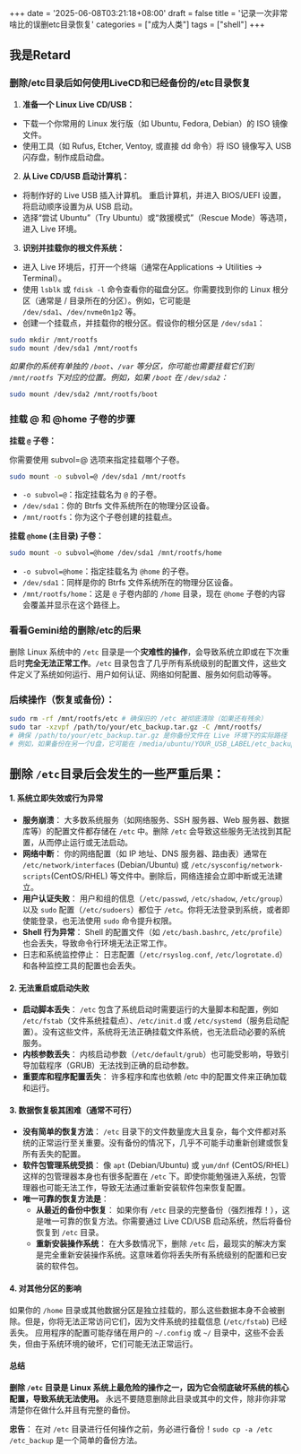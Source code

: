 +++
date = '2025-06-08T03:21:18+08:00'
draft = false
title = '记录一次非常啥比的误删etc目录恢复'
categories = ["成为人类"]
tags = ["shell"]
+++

## 我是Retard
### 删除/etc目录后如何使用LiveCD和已经备份的/etc目录恢复
1. **准备一个 Linux Live CD/USB：**
* 下载一个你常用的 Linux 发行版（如 Ubuntu, Fedora, Debian）的 ISO 镜像文件。
* 使用工具（如 Rufus, Etcher, Ventoy, 或直接 dd 命令）将 ISO 镜像写入 USB 闪存盘，制作成启动盘。
2. **从 Live CD/USB 启动计算机：**
* 将制作好的 Live USB 插入计算机。
重启计算机，并进入 BIOS/UEFI 设置，将启动顺序设置为从 USB 启动。
* 选择“尝试 Ubuntu”（Try Ubuntu）或“救援模式”（Rescue Mode）等选项，进入 Live 环境。
3. **识别并挂载你的根文件系统：**
* 进入 Live 环境后，打开一个终端（通常在Applications -> Utilities -> Terminal）。
* 使用 `lsblk` 或 `fdisk -l` 命令查看你的磁盘分区。你需要找到你的 Linux 根分区（通常是 / 目录所在的分区）。例如，它可能是 `/dev/sda1`、`/dev/nvme0n1p2` 等。
* 创建一个挂载点，并挂载你的根分区。假设你的根分区是 `/dev/sda1`：
~~~bash
sudo mkdir /mnt/rootfs
sudo mount /dev/sda1 /mnt/rootfs
~~~
_如果你的系统有单独的 `/boot`、`/var` 等分区，你可能也需要挂载它们到 `/mnt/rootfs` 下对应的位置。例如，如果 `/boot` 在 `/dev/sda2`：_
~~~bash
sudo mount /dev/sda2 /mnt/rootfs/boot
~~~

### 挂载 @ 和 @home 子卷的步骤

**挂载 `@` 子卷：**

你需要使用 subvol=@ 选项来指定挂载哪个子卷。
~~~bash
sudo mount -o subvol=@ /dev/sda1 /mnt/rootfs
~~~
- `-o subvol=@`：指定挂载名为 `@` 的子卷。
- `/dev/sda1`：你的 Btrfs 文件系统所在的物理分区设备。
- `/mnt/rootfs`：你为这个子卷创建的挂载点。

**挂载 `@home` (主目录) 子卷：**
~~~bash
sudo mount -o subvol=@home /dev/sda1 /mnt/rootfs/home
~~~
* `-o subvol=@home`：指定挂载名为 `@home` 的子卷。
* `/dev/sda1`：同样是你的 Btrfs 文件系统所在的物理分区设备。
* `/mnt/rootfs/home`：这是 `@` 子卷内部的 `/home` 目录，现在 `@home` 子卷的内容会覆盖并显示在这个路径上。

### 看看Gemini给的删除/etc的后果
删除 Linux 系统中的 `/etc` 目录是一个**灾难性的操作**，会导致系统立即或在下次重启时**完全无法正常工作**。`/etc` 目录包含了几乎所有系统级别的配置文件，这些文件定义了系统如何运行、用户如何认证、网络如何配置、服务如何启动等等。

### 后续操作（恢复或备份）：
~~~bash
sudo rm -rf /mnt/rootfs/etc # 确保旧的 /etc 被彻底清除（如果还有残余）
sudo tar -xzvpf /path/to/your/etc_backup.tar.gz -C /mnt/rootfs/
# 确保 /path/to/your/etc_backup.tar.gz 是你备份文件在 Live 环境下的实际路径
# 例如，如果备份在另一个U盘，它可能在 /media/ubuntu/YOUR_USB_LABEL/etc_backup.tar.gz
~~~


## 删除 `/etc`目录后会发生的一些严重后果：

#### 1. 系统立即失效或行为异常
* **服务崩溃**： 大多数系统服务（如网络服务、SSH 服务器、Web 服务器、数据库等）的配置文件都存储在 `/etc` 中。删除 `/etc` 会导致这些服务无法找到其配置，从而停止运行或无法启动。
* **网络中断**： 你的网络配置（如 IP 地址、DNS 服务器、路由表）通常在 `/etc/network/interfaces` (Debian/Ubuntu) 或 `/etc/sysconfig/network-scripts`(CentOS/RHEL) 等文件中。删除后，网络连接会立即中断或无法建立。
* **用户认证失败**： 用户和组的信息（`/etc/passwd`, `/etc/shadow`, `/etc/group`）以及 `sudo` 配置（`/etc/sudoers`）都位于 `/etc`。你将无法登录到系统，或者即使能登录，也无法使用 `sudo` 命令提升权限。
* **Shell 行为异常**： Shell 的配置文件（如 `/etc/bash.bashrc`, `/etc/profile`）也会丢失，导致命令行环境无法正常工作。
* 日志和系统监控停止： 日志配置（`/etc/rsyslog.conf`, `/etc/logrotate.d`）和各种监控工具的配置也会丢失。
#### 2. 无法重启或启动失败
* **启动脚本丢失**： `/etc` 包含了系统启动时需要运行的大量脚本和配置，例如 `/etc/fstab`（文件系统挂载点）、`/etc/init.d` 或 `/etc/systemd`（服务启动配置）。没有这些文件，系统将无法正确挂载文件系统，也无法启动必要的系统服务。
* **内核参数丢失**： 内核启动参数（`/etc/default/grub`）也可能受影响，导致引导加载程序（GRUB）无法找到正确的启动参数。
* **重要库和程序配置丢失**： 许多程序和库也依赖 /etc 中的配置文件来正确加载和运行。
#### 3. 数据恢复极其困难（通常不可行）
* **没有简单的恢复方法**： `/etc` 目录下的文件数量庞大且复杂，每个文件都对系统的正常运行至关重要。没有备份的情况下，几乎不可能手动重新创建或恢复所有丢失的配置。
* **软件包管理系统受损**： 像 `apt` (Debian/Ubuntu) 或 `yum/dnf` (CentOS/RHEL) 这样的包管理器本身也有很多配置在 `/etc` 下。即使你能勉强进入系统，包管理器也可能无法工作，导致无法通过重新安装软件包来恢复配置。
* **唯一可靠的恢复方法是**：
  * **从最近的备份中恢复**： 如果你有 `/etc` 目录的完整备份（强烈推荐！），这是唯一可靠的恢复方法。你需要通过 Live CD/USB 启动系统，然后将备份恢复到 `/etc` 目录。
  * **重新安装操作系统**： 在大多数情况下，删除 `/etc` 后，最现实的解决方案是完全重新安装操作系统。这意味着你将丢失所有系统级别的配置和已安装的软件包。
#### 4. 对其他分区的影响
如果你的 `/home` 目录或其他数据分区是独立挂载的，那么这些数据本身不会被删除。但是，你将无法正常访问它们，因为文件系统的挂载信息 (`/etc/fstab`) 已经丢失。
应用程序的配置可能存储在用户的 `~/.config` 或 `~/` 目录中，这些不会丢失，但由于系统环境的破坏，它们可能无法正常运行。
#### 总结
**删除 `/etc` 目录是 Linux 系统上最危险的操作之一，因为它会彻底破坏系统的核心配置，导致系统无法使用。** 永远不要随意删除此目录或其中的文件，除非你非常清楚你在做什么并且有完整的备份。

**忠告**： 在对 `/etc` 目录进行任何操作之前，务必进行备份！`sudo cp -a /etc /etc_backup` 是一个简单的备份方法。